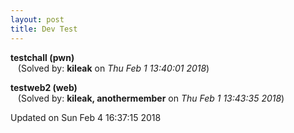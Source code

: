 ```yaml
---
layout: post
title: Dev Test
---
```


<!--break-->

**testchall (pwn)**  
&nbsp;&nbsp;&nbsp;(Solved by: **kileak** on _Thu Feb  1 13:40:01 2018_)  
  
**testweb2 (web)**  
&nbsp;&nbsp;&nbsp;(Solved by: **kileak, anothermember** on _Thu Feb  1 13:43:35 2018_)  
  


Updated on Sun Feb  4 16:37:15 2018
